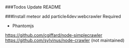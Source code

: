 ###Todos
Update README

###Install
    meteor add particle4dev:webcrawler
Required
+ Phantomjs


https://github.com/cgiffard/node-simplecrawler
https://github.com/sylvinus/node-crawler (not maintained)
